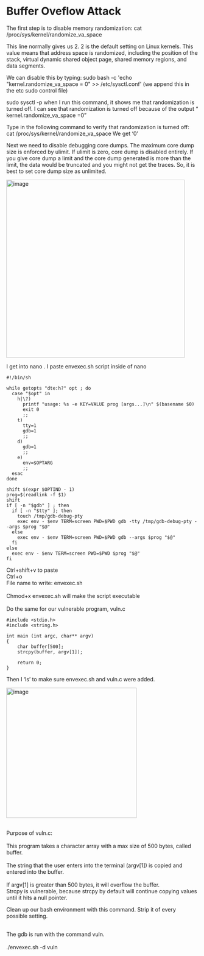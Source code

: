 # Buffer Oveflow Attack

The first step is to disable memory randomization:
cat /proc/sys/kernel/randomize_va_space

This line normally gives us 2. 2 is the default setting on Linux kernels. This value means that address space is randomized, including the position of the stack, virtual dynamic shared object page, shared memory regions, and data segments.

We can disable this by typing:
sudo bash -c 'echo "kernel.randomize_va_space = 0" >> /etc/sysctl.conf' 
 (we append this in the etc sudo control file)

sudo sysctl -p
when I run this command, it shows me that randomization is turned off.
I can see that randomization is turned off because of the output  “ kernel.randomize_va_space =0”

Type in the following command to verify that randomization is turned off:
cat /proc/sys/kernel/randomize_va_space
We get ‘0’

Next we need to disable debugging core dumps. 
The maximum core dump size is enforced by ulimit. 
If ulimit is zero, core dump is disabled entirely. 
If you give core dump a limit and the core dump generated is more than the limit, the data would be truncated and you might not get the traces.
So, it is best to set core dump size as unlimited.

<img width="468" alt="image" src="https://github.com/Lanelle1398/BufferOveflow/assets/88471126/f3dd8a20-822f-4b99-b63b-150308a476fb">


I get into nano .
I paste envexec.sh script inside of nano
```
#!/bin/sh

while getopts "dte:h?" opt ; do
  case "$opt" in
    h|\?)
      printf "usage: %s -e KEY=VALUE prog [args...]\n" $(basename $0)
      exit 0
      ;;
    t)
      tty=1
      gdb=1
      ;;
    d)
      gdb=1
      ;;
    e)
      env=$OPTARG
      ;;
  esac
done

shift $(expr $OPTIND - 1)
prog=$(readlink -f $1)
shift
if [ -n "$gdb" ] ; then
  if [ -n "$tty" ]; then
    touch /tmp/gdb-debug-pty
    exec env - $env TERM=screen PWD=$PWD gdb -tty /tmp/gdb-debug-pty --args $prog "$@"
  else
    exec env - $env TERM=screen PWD=$PWD gdb --args $prog "$@"
  fi
else
  exec env - $env TERM=screen PWD=$PWD $prog "$@"
fi
```

<p> Ctrl+shift+v to paste <br> Ctrl+o <br> File name to write: envexec.sh <br> <br> Chmod+x  envexec.sh will make the script executable <br> <br> Do the same for our vulnerable program, vuln.c  <br></p>

```
#include <stdio.h>
#include <string.h>

int main (int argc, char** argv)
{
	char buffer[500];
	strcpy(buffer, argv[1]);

	return 0;
}
```
Then I ‘ls’ to make sure envexec.sh and vuln.c were added.

<img width="342" alt="image" src="https://github.com/Lanelle1398/BufferOveflow/assets/88471126/26b0e0c4-02d1-403a-b68f-20f049a26560">
<p> <br> Purpose of vuln.c: <br> 
<br> This program takes a character array with a max size of 500 bytes, called buffer.<br>
<br> The string that the user enters into the terminal (argv[1]) is copied and entered into the buffer. <br>
<br> If argv[1] is greater than 500 bytes, it will overflow the buffer. <bt>
<br> Strcpy is vulnerable, because strcpy  by default will continue copying values until it hits a null pointer.<br>  </p>



Clean up our bash environment with this command. Strip it of every possible setting. 
<p> <br>The gdb is run with the command vuln.<br>
<br>./envexec.sh -d vuln<br> </p>


